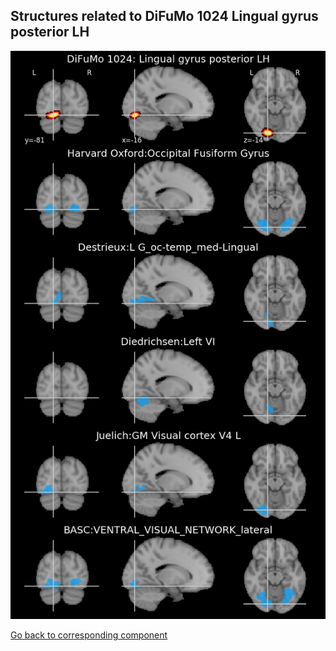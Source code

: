 


## Structures related to DiFuMo 1024 Lingual gyrus posterior LH

![665](665.jpg "Structures related to DiFuMo 1024 Lingual gyrus posterior LH")

[Go back to corresponding component](https://parietal-inria.github.io/DiFuMo/1024/html/665.html)